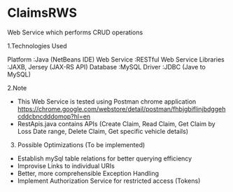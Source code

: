 # ClaimsRWS
Web Service which performs CRUD operations

1.Technologies Used

Platform    :Java (NetBeans IDE)
Web Service :RESTful Web Service
Libraries   :JAXB, Jersey (JAX-RS API)
Database    :MySQL
Driver      :JDBC (Jave to MySQL)

2.Note

- This Web Service is tested using Postman chrome application    https://chrome.google.com/webstore/detail/postman/fhbjgbiflinjbdggehcddcbncdddomop?hl=en
- RestApis.java contains APIs (Create Claim, Read Claim, Get Claim by Loss Date range, Delete Claim, Get specific vehicle details)

3. Possible Optimizations (To be implemented)

- Establish mySql table relations for better querying efficiency
- Improvise Links to individual URIs
- Better, more comprehensible Exception Handling
- Implement Authorization Service for restricted access (Tokens)


